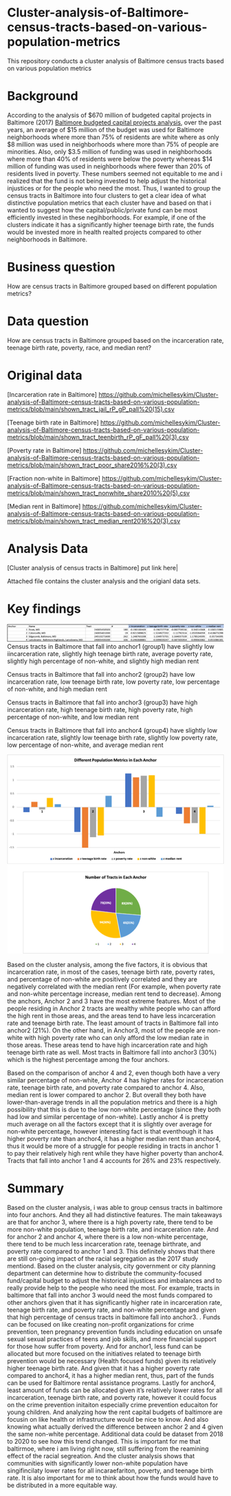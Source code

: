 # Cluster-analysis-of-Baltimore-census-tracts-based-on-various-population-metrics
This repository conducts a cluster analysis of Baltimore census tracts based on various population metrics

# Background
According to the analysis of $670 million of budgeted capital projects in Baltimore (2017) [ Baltimore budgeted capital projects analysis](https://www.baltimoresun.com/maryland/baltimore-city/bs-md-ci-capital-budget-race-inequality-20171211-story.html), over the past years, an average of $15 million of the budget was used for Baltimore neighborhoods where more than 75% of residents are white where as only $8 million was used in neighborhoods where more than 75% of people are minorities. Also, only $3.5 million of funding was used in neighborhoods where more than 40% of residents were below the poverty whereas $14 million of funding was used in neighborhoods where fewer than 20% of residents lived in poverty. These numbers seemed not equitable to me and i realized that the fund is not being invested to help adjust the historical injustices or for the people who need the most. Thus, I wanted to group the census tracts in Baltimore into four clusters to get a clear idea of what distinctive population metrics that each cluster have and based on that i wanted to suggest how the capital/public/private fund can be most efficiently invested in these negihborhoods. For example, if one of the clusters indicate it has a significantly higher teenage birth rate, the funds would be invested more in health realted projects compared to other neighborhoods in Baltimore. 

# Business question
How are census tracts in Baltimore grouped based on different population metrics?

# Data question
How are census tracts in Baltimore grouped based on the incarceration rate, teenage birth rate, poverty, race, and median rent?

# Original data
[Incarceration rate in Baltimore] https://github.com/michellesykim/Cluster-analysis-of-Baltimore-census-tracts-based-on-various-population-metrics/blob/main/shown_tract_jail_rP_gP_pall%20(15).csv

[Teenage birth rate in Baltimore] https://github.com/michellesykim/Cluster-analysis-of-Baltimore-census-tracts-based-on-various-population-metrics/blob/main/shown_tract_teenbirth_rP_gF_pall%20(3).csv

[Poverty rate in Baltimore] https://github.com/michellesykim/Cluster-analysis-of-Baltimore-census-tracts-based-on-various-population-metrics/blob/main/shown_tract_poor_share2016%20(3).csv

[Fraction non-white in Baltimore] https://github.com/michellesykim/Cluster-analysis-of-Baltimore-census-tracts-based-on-various-population-metrics/blob/main/shown_tract_nonwhite_share2010%20(5).csv

[Median rent in Baltimore] https://github.com/michellesykim/Cluster-analysis-of-Baltimore-census-tracts-based-on-various-population-metrics/blob/main/shown_tract_median_rent2016%20(3).csv

# Analysis Data
[Cluster analysis of census tracts in Baltimore] put link here| 

Attached file contains the cluster analysis and the origianl data sets.

# Key findings
![alt text](https://github.com/michellesykim/Cluster-analysis-of-Baltimore-census-tracts-based-on-various-population-metrics/blob/main/Screen%20Shot%202020-10-19%20at%204.40.02%20PM.png)
Census tracts in Baltimore that fall into anchor1 (group1) have slightly low iincarceration rate, slightly high teenage birth rate, average poverty rate, slightly high percentage of non-white, and slightly high median rent

Census tracts in Baltimore that fall into anchor2 (group2) have low incarceration rate, low teenage birth rate, low poverty rate, low percentage of non-white, and high median rent 

Census tracts in Baltimore that fall into anchor3 (group3) have high incarceration rate, high teenage birth rate, high poverty rate, high percentage of non-white, and low median rent

Census tracts in Baltimore that fall into anchor4 (group4) have slightly low incarceration rate, slightly low teenage birth rate, slightly low poverty rate, low percentage of non-white, and average median rent

![alt text](https://github.com/michellesykim/Cluster-analysis-of-Baltimore-census-tracts-based-on-various-population-metrics/blob/main/min3.png)

Based on the cluster analysis, among the five factors, it is obvious that incarceration rate, in most of the cases, teenage birth rate, poverty rates, and percentage of non-white are positively correlated and they are negatively correlated with the median rent (For example, when poverty rate and non-white percentage increase, median rent tend to decrease). Among the anchors, Anchor 2 and 3 have the most extreme features. Most of the people residing in Anchor 2 tracts are wealthy white people who can afford the high rent in those areas, and the areas tend to have less incarceration rate and teenage birth rate. The least amount of tracts in Baltimore fall into anchor2 (21%). On the other hand, in Anchor3, most of the people are non-white with high poverty rate who can only afford the low median rate in those areas. These areas tend to have high incarceration rate and high teenage birth rate as well. Most tracts in Baltimore fall into anchor3 (30%) which is the highest percentage among the four anchors.  

Based on the comparison of anchor 4 and 2, even though both have a very similar percentage of non-white, Anchor 4 has higher rates for incarceration rate, teenage birth rate, and poverty rate compared to anchor 4. Also, median rent is lower compared to anchor 2. But overall they both have lower-than-average trends in all the population metrics and there is a high possibility that this is due to the low non-white percentage (since they both had low and similar percentage of non-white). Lastly anchor 4 is pretty much average on all the factors except that it is slightly over average for non-white percentage, however interesting fact is that eventhough it has higher poverty rate than anchor4, it has a higher median rent than anchor4, thus it would be more of a struggle for people residing in tracts in anchor 1 to pay their relatively high rent while they have higher poverty than anchor4. Tracts that fall into anchor 1 and 4 accounts for 26% and 23% respectively.

# Summary

Based on the cluster analysis, i was able to group census tracts in baltimore into four anchors. And they all had distinctive features. The main takeaways are that for anchor 3, where there is a high poverty rate, there tend to be more non-white population, teenage birth rate, and incarceration rate. And for anchor 2 and anchor 4, where there is a low non-white percentage, there tend to be much less incarceration rate, teenage birthrate, and poverty rate compared to anchor 1 and 3. This definitely shows that there are still on-going impact of the racial segregation as the 2017 study mentiond. Based on the cluster analysis, city government or city planning department can determine how to distribute the community-focused fund/capital budget to adjust the historical injustices and imbalances and to really provide help to the people who need the most. For example, tracts in baltimore that fall into anchor 3 would need the most funds compared to other anchors given that it has significantly higher rate in incarceration rate, teenage birth rate, and poverty rate, and non-white percentage and given that high percentage of census tracts in baltimore fall into anchor3. . Funds can be focused on like creating non-profit organizations for crime prevention, teen pregnancy prevention funds including education on unsafe sexual sexual practices of teens and job skills, and more financial support for those how suffer from poverty. And for anchor1, less fund can be allocated but more focused on the initiatives related to teenage birth prevention would be necessary (Health focused funds) given its relatively higher teenage birth rate. And given that it has a higher poverty rate compared to anchor4, it has a higher median rent, thus, part of the funds can be used for Baltimore rental assistance programs. Lastly for anchor4, least amount of funds can be allocated given it’s relatively lower rates for all incarceration, teenage birth rate, and poverty rate, however it could focus on the crime prevention initaiton especially crime prevention educaiton for young children. And analyzing how the rent capital budgets of baltimore are focusin on like health or infrastructure would be nice to know. And also knowing what actually derived the difference between anchor 2 and 4 given the same non-white percentage. Additional data could be dataset from 2018 to 2020 to see how this trend changed. This is important for me that baltirmoe, where i am living right now, still suffering from the reamining effect of the racial segreation. And the cluster analysis shows that communities with significantly lower non-white population have singifincilaty lower rates for all incaraefariton, poverty, and teenage birth rate. It is also important for me to think about how the funds would have to be distributed in a more equitable way. 

